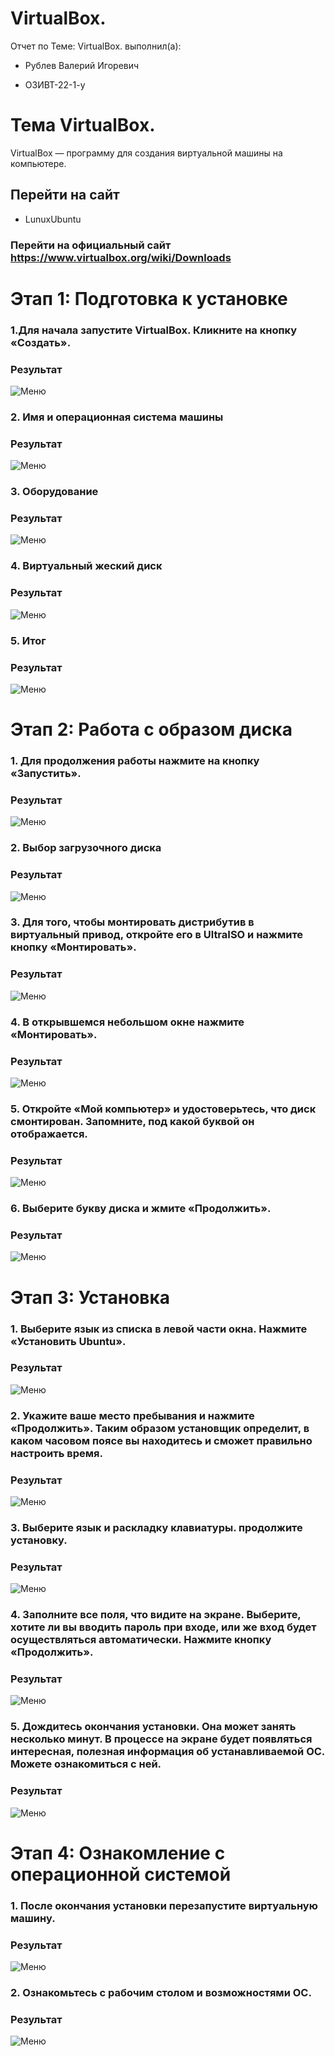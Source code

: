 # VirtualBox.

Отчет по Теме: VirtualBox. выполнил(а):

- Рублев Валерий Игоревич
  
- ОЗИВТ-22-1-у
# Тема VirtualBox.
VirtualBox — программу для создания виртуальной машины на компьютере. 
## Перейти на сайт 
- LunuxUbuntu
### Перейти на официальный сайт https://www.virtualbox.org/wiki/Downloads
# Этап 1: Подготовка к установке
### 1.Для начала запустите VirtualBox. Кликните на кнопку «Создать».
### Результат
![Меню]()
### 2. Имя и операционная система машины
### Результат
![Меню]()
### 3. Оборудование 
### Результат
![Меню]()
### 4. Виртуальный жеский диск 
### Результат
![Меню]()
### 5. Итог
### Результат
![Меню]()
# Этап 2: Работа c образом диска
### 1. Для продолжения работы нажмите на кнопку «Запустить».
### Результат
![Меню]()
### 2. Выбор загрузочного диска
### Результат
![Меню]()
### 3. Для того, чтобы монтировать дистрибутив в виртуальный привод, откройте его в UltraISO и нажмите кнопку «Монтировать».
### Результат
![Меню]()
### 4. В открывшемся небольшом окне нажмите «Монтировать».
### Результат
![Меню]()
### 5. Откройте «Мой компьютер» и удостоверьтесь, что диск смонтирован. Запомните, под какой буквой он отображается.
### Результат
![Меню]()
### 6. Выберите букву диска и жмите «Продолжить».
### Результат
![Меню]()
# Этап 3: Установка
### 1. Выберите язык из списка в левой части окна. Нажмите «Установить Ubuntu».
### Результат
![Меню]()
### 2. Укажите ваше место пребывания и нажмите «Продолжить». Таким образом установщик определит, в каком часовом поясе вы находитесь и сможет правильно настроить время.
### Результат
![Меню]()
### 3. Выберите язык и раскладку клавиатуры. продолжите установку.
### Результат
![Меню]()
### 4. Заполните все поля, что видите на экране. Выберите, хотите ли вы вводить пароль при входе, или же вход будет осуществляться автоматически. Нажмите кнопку «Продолжить».
### Результат
![Меню]()
### 5. Дождитесь окончания установки. Она может занять несколько минут. В процессе на экране будет появляться интересная, полезная информация об устанавливаемой ОС. Можете ознакомиться с ней.
### Результат
![Меню]()
# Этап 4: Ознакомление с операционной системой
### 1. После окончания установки перезапустите виртуальную машину.
### Результат
![Меню]()
### 2. Ознакомьтесь с рабочим столом и возможностями ОС.
### Результат
![Меню]()
